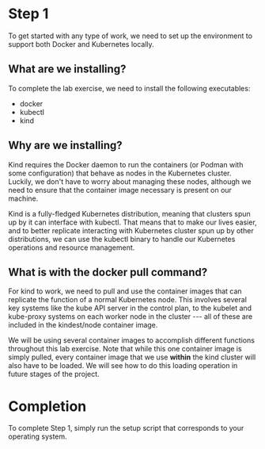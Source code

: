 # Step 1

To get started with any type of work, we need to set up the environment to support both Docker and Kubernetes locally.

## What are we installing?

To complete the lab exercise, we need to install the following executables:

- docker
- kubectl
- kind

## Why are we installing?

Kind requires the Docker daemon to run the containers (or Podman with some configuration) that behave as nodes in the Kubernetes cluster.  Luckily, we don't have to worry about managing these nodes, although we need to ensure that the container image necessary is present on our machine.

Kind is a fully-fledged Kubernetes distribution, meaning that clusters spun up by it can interface with kubectl.  That means that to make our lives easier, and to better replicate interacting with Kubernetes cluster spun up by other distributions, we can use the kubectl binary to handle our Kubernetes operations and resource management.

## What is with the docker pull command?

For kind to work, we need to pull and use the container images that can replicate the function of a normal Kubernetes node.  This involves several key systems like the kube API server in the control plan, to the kubelet and kube-proxy systems on each worker node in the cluster --- all of these are included in the kindest/node container image.

We will be using several container images to accomplish different functions throughout this lab exercise.  Note that while this one container image is simply pulled, every container image that we use __within__ the kind cluster will also have to be loaded.  We will see how to do this loading operation in future stages of the project.

# Completion

To complete Step 1, simply run the setup script that corresponds to your operating system.
